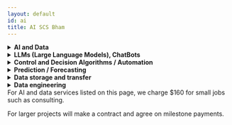 ```yaml
---
layout: default
id: ai
title: AI SCS Bham 
---
```


<div class="main-content-box" id="scroll-to"> <div class="main-content"><details class="main-deets"> <summary class="main-summary"> <strong>
AI and Data </strong></summary>

AI can streamline your business by improving workflow, increasing worker productivity, answering questions about your business or promoting your business, automating scheduling and other repetitive tasks, impressing your customers, and ultimately generating more revenue for your business. AI and other statistical techniques can provide data-driven insights, and help you make decisions with cost-benefit analysis. You may have various forms of business data, in various formats, on various devices. We can bring all your data together, and make it work for you. Whatever your AI or data-related needs, we have you covered.
<br>
<br>
The owner of Secure Computer Solutions, <a href="https://sethbriney.com/ai">Seth L. Briney</a>, is an AI expert, having earned two master's degrees largely focused on AI (in mathematics and computer science). Seth has experience in various AI projects, notably applying deep learning, reinforcement learning control, and utilizing existing LLM (Large Language Model) API (Application Programming Interface) in web development. More details can be found on Seth's website.
<br>
<br>
AI / data services we offer include:
</details>
</div> </div>

<div class="main-content-box"> <div class="main-content"><details class="main-deets"> <summary class="main-summary"> <strong>
LLMs (Large Language Models), ChatBots</strong></summary>

LLMs are a type of generative language model with various numerous use-cases, including chatbots. LLMs draw on machine learning techniques to learn statistical patterns in text, and require immense amounts of data and power to learn. Thus, in most applications leaning on existing LLMs is more practical than creating new ones. We can engineer software for you, to integrate AI into your unique workflow.
<br><br>
We can make a custom chatbot for your website with a unique personality, knowledge, and instructions suited to your needs. The chatbot will be able to engage with customers who visit your website, and answer questions about your business. There are numerous other chatbot applications which we can build for whatever use-case you have.
<br><br>
Beyond website integration, LLMs have a wide array of uses for improving productivity, such as automating repetitive tasks, keeping workers on track, writing simple code snippets, searching large texts, and much more. We can write you custom software with embedded AI, to integrate into and enhance your workflow.
<br><br>
Though in most cases utilizing the API of an existing LLM is the most practical and cost-effective way to integrate LLMs into your workflow, it is not ideal for every scenario. In unique applications, we can fine-tune AI to your specialized need. This is especially useful if you have data that is relevant to the task you are trying to solve with AI.
<br><br>
In very specific scenarios, it may be useful to build an entirely new LLM. We can design a completely unique LLM model for you, or re-purpose an open-source model. This would allow you to have a more specialized design which you're in complete control of. We could host it on the cloud, or at your business. This approach is much more involved and costly than the products above.
</details>
</div> </div>

<div class="main-content-box"> <div class="main-content"><details class="main-deets"> <summary class="main-summary"> <strong>
Control and Decision Algorithms / Automation </strong></summary>
Although LLMs can be used to some extent for control and decision tasks, that is not what they're designed for. For specialized tasks we have better suited techniques (such as deep reinforcement learning) which are more efficient, consistent, and accurate. In some cases, we can achieve perfect or near-perfect control results, especially in cases where the possible control actions / decisions and possible outcomes are known in advance. We also have techniques for handling more dynamic problems with an unknown or changing state/action space.
<br><br>
In this context, the difference between control and decision is somewhat thin. Control tasks tend to be ongoing and continuous, with well defined control actions, such as driving a car or mixing paint. Decision tasks are usually discrete, where you have a number of options to choose from and you do this once every so often.
<br><br>
Using these elegant methods for control, we can utilize prior knowledge and draw on your experience to guide AI, making actions consistent and reliable. We can pool together all your data from various sources, and utilize it to help you make informed decisions and increase revenue. For example:
<br><br>
Weighted risk (cost/benefit analysis): Utilize your data to make decisions which statistically minimize risk and maximize profit.
<br><br>
Other algorithms we offer services in include: deep reinforcement learning, rule-based methods, decision trees, random forests, linear / non-linear programming, dynamic programming, genetic programming...
</details>
</div> </div>

<div class="main-content-box"> <div class="main-content"><details class="main-deets"> <summary class="main-summary"> <strong>
Prediction / Forecasting </strong></summary>
We design and deliver powerful predictive modeling tools that leverage deep learning and other statistical methods to forecast outcomes in complex, high-dimensional scenarios.
<br>
<br>
Our predictive solutions are tailored to your business needs, enabling data-driven decision-making and providing actionable insights to optimize operations, improve efficiency, and drive growth.
<br>
<br>
Example applications include:
<ul>
 <li>Forecasting sales trends using historical data, seasonal trends, and market conditions to drive informed business decisions</li>
 <li>Optimizing inventory management through accurate predictions of demand, reducing stock imbalances, and enhancing net cash flow</li>
 <li>Identifying customers at risk of leaving based on engagement patterns, purchase history, and sentiment analysis</li>
 <li>Developing retention strategies through personalized offers and proactive customer engagement</li>
</ul>
</details>
</div> </div>
<div class="main-content-box"> <div class="main-content">
<details class="main-deets">
  <summary class="main-summary"><strong>
Data storage and transfer
  </strong></summary>
Store and access your data remotely, without compromising your security. We offer unique and cost-effective remote access solutions that do not lock you into a third-party provider and do not carry monthly service fees.
</details>
</div> </div>
<div class="main-content-box"> <div class="main-content">
<details class="main-deets">
  <summary class="main-summary"><strong>
Data engineering
  </strong></summary>
  <br>
We will clean up your data, and prepare it for analysis or training AI, saving you from the arduous task. We have stringent methods for keeping your data safe while it is in our care, and will completely erase it when your job is complete. We will never share your data with anyone, unless we are required by law.
</details>
</div> </div>

<div class="main-content-box"> <div class="main-content">
For AI and data services listed on this page, we charge $160 for small jobs such as consulting.

For larger projects will make a contract and agree on milestone payments.
</div> </div>
